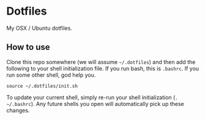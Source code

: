 # Dotfiles

My OSX / Ubuntu dotfiles.

## How to use

Clone this repo somewhere (we will assume `~/.dotfiles`) and then add the
following to your shell initialization file. If you run bash, this is
`.bashrc`. If you run some other shell, god help you.

    source ~/.dotfiles/init.sh

To update your current shell, simply re-run your shell initialization (`.
~/.bashrc`). Any future shells you open will automatically pick up these
changes.

